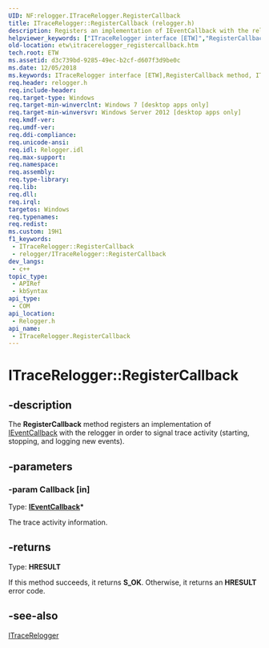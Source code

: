 ```yaml
---
UID: NF:relogger.ITraceRelogger.RegisterCallback
title: ITraceRelogger::RegisterCallback (relogger.h)
description: Registers an implementation of IEventCallback with the relogger in order to signal trace activity (starting, stopping, and logging new events).
helpviewer_keywords: ["ITraceRelogger interface [ETW]","RegisterCallback method","ITraceRelogger.RegisterCallback","ITraceRelogger::RegisterCallback","RegisterCallback","RegisterCallback method [ETW]","RegisterCallback method [ETW]","ITraceRelogger interface","etw.itracerelogger_registercallback","relogger/ITraceRelogger::RegisterCallback"]
old-location: etw\itracerelogger_registercallback.htm
tech.root: ETW
ms.assetid: d3c739bd-9285-49ec-b2cf-d607f3d9be0c
ms.date: 12/05/2018
ms.keywords: ITraceRelogger interface [ETW],RegisterCallback method, ITraceRelogger.RegisterCallback, ITraceRelogger::RegisterCallback, RegisterCallback, RegisterCallback method [ETW], RegisterCallback method [ETW],ITraceRelogger interface, etw.itracerelogger_registercallback, relogger/ITraceRelogger::RegisterCallback
req.header: relogger.h
req.include-header: 
req.target-type: Windows
req.target-min-winverclnt: Windows 7 [desktop apps only]
req.target-min-winversvr: Windows Server 2012 [desktop apps only]
req.kmdf-ver: 
req.umdf-ver: 
req.ddi-compliance: 
req.unicode-ansi: 
req.idl: Relogger.idl
req.max-support: 
req.namespace: 
req.assembly: 
req.type-library: 
req.lib: 
req.dll: 
req.irql: 
targetos: Windows
req.typenames: 
req.redist: 
ms.custom: 19H1
f1_keywords:
 - ITraceRelogger::RegisterCallback
 - relogger/ITraceRelogger::RegisterCallback
dev_langs:
 - c++
topic_type:
 - APIRef
 - kbSyntax
api_type:
 - COM
api_location:
 - Relogger.h
api_name:
 - ITraceRelogger.RegisterCallback
---
```


# ITraceRelogger::RegisterCallback


## -description

The <b>RegisterCallback</b> method registers an implementation of <a href="https://docs.microsoft.com/windows/desktop/api/relogger/nn-relogger-itraceeventcallback">IEventCallback</a> with the relogger in order to signal trace activity (starting, stopping, and logging new events).

## -parameters

### -param Callback [in]

Type: <b><a href="https://docs.microsoft.com/windows/desktop/api/relogger/nn-relogger-itraceeventcallback">IEventCallback</a>*</b>

The trace activity information.

## -returns

Type: <b>HRESULT</b>

If this method succeeds, it returns <b xmlns:loc="http://microsoft.com/wdcml/l10n">S_OK</b>. Otherwise, it returns an <b xmlns:loc="http://microsoft.com/wdcml/l10n">HRESULT</b> error code.

## -see-also

<a href="https://docs.microsoft.com/windows/desktop/api/relogger/nn-relogger-itracerelogger">ITraceRelogger</a>

